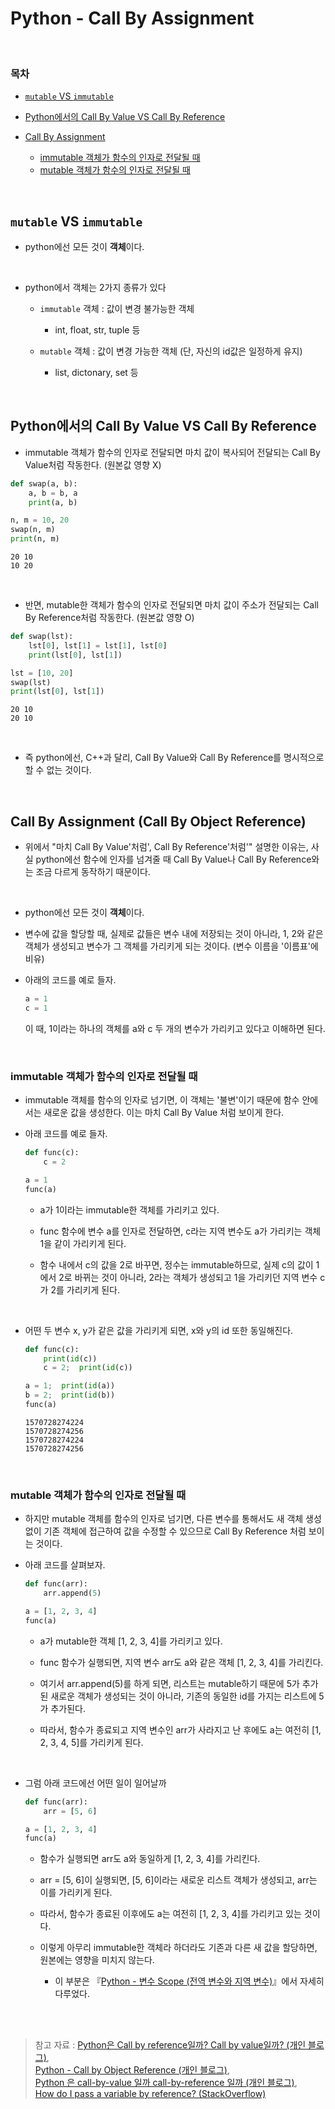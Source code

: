 # Python - Call By Assignment

<br/>

### 목차

- <a href="https://github.com/SangYoonLee1231/TIL/blob/main/Python/python_call_by_assignment.md#mutable-vs-immutable"><code>mutable</code> VS <code>immutable</code></a>
- <a href="https://github.com/SangYoonLee1231/TIL/blob/main/Python/python_call_by_assignment.md#python%EC%97%90%EC%84%9C%EC%9D%98-call-by-value-vs-call-by-reference">Python에서의 Call By Value VS Call By Reference</a>
- <a href="https://github.com/SangYoonLee1231/TIL/blob/main/Python/python_call_by_assignment.md#call-by-assignment-call-by-object-reference">Call By Assignment</a>

  - <a href="https://github.com/SangYoonLee1231/TIL/blob/main/Python/python_call_by_assignment.md#immutable-%EA%B0%9D%EC%B2%B4%EA%B0%80-%ED%95%A8%EC%88%98%EC%9D%98-%EC%9D%B8%EC%9E%90%EB%A1%9C-%EC%A0%84%EB%8B%AC%EB%90%A0-%EB%95%8C">immutable 객체가 함수의 인자로 전달될 때</a>
  - <a href="https://github.com/SangYoonLee1231/TIL/blob/main/Python/python_call_by_assignment.md#mutable-%EA%B0%9D%EC%B2%B4%EA%B0%80-%ED%95%A8%EC%88%98%EC%9D%98-%EC%9D%B8%EC%9E%90%EB%A1%9C-%EC%A0%84%EB%8B%AC%EB%90%A0-%EB%95%8C">mutable 객체가 함수의 인자로 전달될 때</a>

<br/>

## <code>mutable</code> VS <code>immutable</code>

- python에선 모든 것이 <strong>객체</strong>이다.

<br/>

- python에서 객체는 2가지 종류가 있다

  - <code>immutable</code> 객체 : 값이 변경 불가능한 객체

    - int, float, str, tuple 등

  - <code>mutable</code> 객체 : 값이 변경 가능한 객체 (단, 자신의 id값은 일정하게 유지)

    - list, dictonary, set 등

<br/>

## Python에서의 Call By Value VS Call By Reference

- immutable 객체가 함수의 인자로 전달되면 마치 값이 복사되어 전달되는 Call By Value처럼 작동한다. (원본값 영향 X)

```python
def swap(a, b):
    a, b = b, a
    print(a, b)

n, m = 10, 20
swap(n, m)
print(n, m)
```

```
20 10
10 20
```

<br/>

- 반면, mutable한 객체가 함수의 인자로 전달되면 마치 값이 주소가 전달되는 Call By Reference처럼 작동한다. (원본값 영향 O)

```python
def swap(lst):
    lst[0], lst[1] = lst[1], lst[0]
    print(lst[0], lst[1])

lst = [10, 20]
swap(lst)
print(lst[0], lst[1])
```

```
20 10
20 10
```

<br/>

- 즉 python에선, C++과 달리, Call By Value와 Call By Reference를 명시적으로 할 수 없는 것이다.

<br/>

## Call By Assignment (Call By Object Reference)

- 위에서 "마치 Call By Value'처럼', Call By Reference'처럼'" 설명한 이유는, 사실 python에선 함수에 인자를 넘겨줄 때 Call By Value나 Call By Reference와는 조금 다르게 동작하기 때문이다.

<br/>

- python에선 모든 것이 <strong>객체</strong>이다.

* 변수에 값을 할당할 때, 실제로 값들은 변수 내에 저장되는 것이 아니라, 1, 2와 같은 객체가 생성되고 변수가 그 객체를 가리키게 되는 것이다. (변수 이름을 '이름표'에 비유)

* 아래의 코드를 예로 들자.

  ```python
  a = 1
  c = 1
  ```

  이 때, 1이라는 하나의 객체를 a와 c 두 개의 변수가 가리키고 있다고 이해하면 된다.

<br/>

### immutable 객체가 함수의 인자로 전달될 때

- immutable 객체를 함수의 인자로 넘기면, 이 객체는 '불변'이기 때문에 함수 안에서는 새로운 값을 생성한다. 이는 마치 Call By Value 처럼 보이게 한다.

- 아래 코드를 예로 들자.

  ```python
  def func(c):
      c = 2

  a = 1
  func(a)
  ```

  - a가 1이라는 immutable한 객체를 가리키고 있다.

  - func 함수에 변수 a를 인자로 전달하면, c라는 지역 변수도 a가 가리키는 객체 1을 같이 가리키게 된다.

  - 함수 내에서 c의 값을 2로 바꾸면, 정수는 immutable하므로, 실제 c의 값이 1에서 2로 바뀌는 것이 아니라, 2라는 객체가 생성되고 1을 가리키던 지역 변수 c가 2를 가리키게 된다.

<br/>

- 어떤 두 변수 x, y가 같은 값을 가리키게 되면, x와 y의 id 또한 동일해진다.

  ```python
  def func(c):
      print(id(c))
      c = 2;  print(id(c))

  a = 1;  print(id(a))
  b = 2;  print(id(b))
  func(a)
  ```

  ```
  1570728274224
  1570728274256
  1570728274224
  1570728274256
  ```

<br/>

### mutable 객체가 함수의 인자로 전달될 때

- 하지만 mutable 객체를 함수의 인자로 넘기면, 다른 변수를 통해서도 새 객체 생성 없이 기존 객체에 접근하여 값을 수정할 수 있으므로 Call By Reference 처럼 보이는 것이다.

- 아래 코드를 살펴보자.

  ```python
  def func(arr):
      arr.append(5)

  a = [1, 2, 3, 4]
  func(a)
  ```

  - a가 mutable한 객체 [1, 2, 3, 4]를 가리키고 있다.

  - func 함수가 실행되면, 지역 변수 arr도 a와 같은 객체 [1, 2, 3, 4]를 가리킨다.

  - 여기서 arr.append(5)를 하게 되면, 리스트는 mutable하기 때문에 5가 추가된 새로운 객체가 생성되는 것이 아니라, 기존의 동일한 id를 가지는 리스트에 5가 추가된다.

  - 따라서, 함수가 종료되고 지역 변수인 arr가 사라지고 난 후에도 a는 여전히 [1, 2, 3, 4, 5]를 가리키게 된다.

  <br/>

- 그럼 아래 코드에선 어떤 일이 일어날까

  ```python
  def func(arr):
      arr = [5, 6]

  a = [1, 2, 3, 4]
  func(a)
  ```

  - 함수가 실행되면 arr도 a와 동일하게 [1, 2, 3, 4]를 가리킨다.

  - arr = [5, 6]이 실행되면, [5, 6]이라는 새로운 리스트 객체가 생성되고, arr는 이를 가리키게 된다.

  * 따라서, 함수가 종료된 이후에도 a는 여전히 [1, 2, 3, 4]를 가리키고 있는 것이다.

  * 이렇게 아무리 immutable한 객체라 하더라도 기존과 다른 새 값을 할당하면, 원본에는 영향을 미치지 않는다.

    - 이 부분은 『<a href="https://github.com/SangYoonLee1231/TIL/blob/main/Python/python_scope_of_variable.md">Python - 변수 Scope (전역 변수와 지역 변수)</a>』에서 자세히 다루었다.

<br/><br/>

> 참고 자료 : <a href="https://aalphaca.tistory.com/4">Python은 Call by reference일까? Call by value일까? (개인 블로그)</a>,  
> <a href="https://foramonth.tistory.com/20">Python - Call by Object Reference (개인 블로그)</a>,  
> <a href="https://www.pymoon.com/entry/Python-%EC%9D%80-callbyvalue-%EC%9D%BC%EA%B9%8C-callbyreference-%EC%9D%BC%EA%B9%8C">Python 은 call-by-value 일까 call-by-reference 일까 (개인 블로그)</a>,  
> <a href="https://stackoverflow.com/q/986006/17881946">How do I pass a variable by reference? (StackOverflow)</a>
